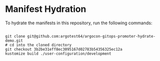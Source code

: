 
# Manifest Hydration

To hydrate the manifests in this repository, run the following commands:

```shell

git clone git@github.com:argotest64/argocon-gitops-promoter-hydrate-demo.git
# cd into the cloned directory
git checkout 3b2be31eff8ec3095167d02783b54356325ec12a
kustomize build ./user-configuration/development
```